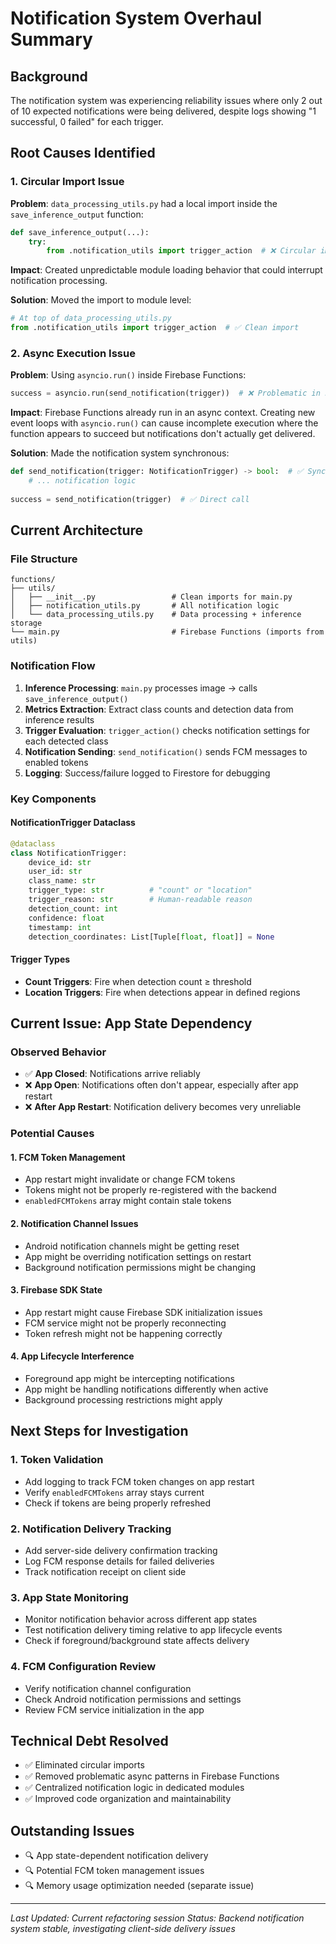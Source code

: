 # Notification System Overhaul Summary

## Background
The notification system was experiencing reliability issues where only 2 out of 10 expected notifications were being delivered, despite logs showing "1 successful, 0 failed" for each trigger.

## Root Causes Identified

### 1. Circular Import Issue
**Problem**: `data_processing_utils.py` had a local import inside the `save_inference_output` function:
```python
def save_inference_output(...):
    try:
        from .notification_utils import trigger_action  # ❌ Circular import
```

**Impact**: Created unpredictable module loading behavior that could interrupt notification processing.

**Solution**: Moved the import to module level:
```python
# At top of data_processing_utils.py
from .notification_utils import trigger_action  # ✅ Clean import
```

### 2. Async Execution Issue
**Problem**: Using `asyncio.run()` inside Firebase Functions:
```python
success = asyncio.run(send_notification(trigger))  # ❌ Problematic in Firebase Functions
```

**Impact**: Firebase Functions already run in an async context. Creating new event loops with `asyncio.run()` can cause incomplete execution where the function appears to succeed but notifications don't actually get delivered.

**Solution**: Made the notification system synchronous:
```python
def send_notification(trigger: NotificationTrigger) -> bool:  # ✅ Synchronous
    # ... notification logic
    
success = send_notification(trigger)  # ✅ Direct call
```

## Current Architecture

### File Structure
```
functions/
├── utils/
│   ├── __init__.py                 # Clean imports for main.py
│   ├── notification_utils.py       # All notification logic
│   └── data_processing_utils.py    # Data processing + inference storage
└── main.py                         # Firebase Functions (imports from utils)
```

### Notification Flow
1. **Inference Processing**: `main.py` processes image → calls `save_inference_output()`
2. **Metrics Extraction**: Extract class counts and detection data from inference results
3. **Trigger Evaluation**: `trigger_action()` checks notification settings for each detected class
4. **Notification Sending**: `send_notification()` sends FCM messages to enabled tokens
5. **Logging**: Success/failure logged to Firestore for debugging

### Key Components

#### NotificationTrigger Dataclass
```python
@dataclass
class NotificationTrigger:
    device_id: str
    user_id: str
    class_name: str
    trigger_type: str          # "count" or "location"
    trigger_reason: str        # Human-readable reason
    detection_count: int
    confidence: float
    timestamp: int
    detection_coordinates: List[Tuple[float, float]] = None
```

#### Trigger Types
- **Count Triggers**: Fire when detection count ≥ threshold
- **Location Triggers**: Fire when detections appear in defined regions

## Current Issue: App State Dependency

### Observed Behavior
- ✅ **App Closed**: Notifications arrive reliably
- ❌ **App Open**: Notifications often don't appear, especially after app restart
- ❌ **After App Restart**: Notification delivery becomes very unreliable

### Potential Causes

#### 1. FCM Token Management
- App restart might invalidate or change FCM tokens
- Tokens might not be properly re-registered with the backend
- `enabledFCMTokens` array might contain stale tokens

#### 2. Notification Channel Issues
- Android notification channels might be getting reset
- App might be overriding notification settings on restart
- Background notification permissions might be changing

#### 3. Firebase SDK State
- App restart might cause Firebase SDK initialization issues
- FCM service might not be properly reconnecting
- Token refresh might not be happening correctly

#### 4. App Lifecycle Interference
- Foreground app might be intercepting notifications
- App might be handling notifications differently when active
- Background processing restrictions might apply

## Next Steps for Investigation

### 1. Token Validation
- Add logging to track FCM token changes on app restart
- Verify `enabledFCMTokens` array stays current
- Check if tokens are being properly refreshed

### 2. Notification Delivery Tracking
- Add server-side delivery confirmation tracking
- Log FCM response details for failed deliveries
- Track notification receipt on client side

### 3. App State Monitoring
- Monitor notification behavior across different app states
- Test notification delivery timing relative to app lifecycle events
- Check if foreground/background state affects delivery

### 4. FCM Configuration Review
- Verify notification channel configuration
- Check Android notification permissions and settings
- Review FCM service initialization in the app

## Technical Debt Resolved
- ✅ Eliminated circular imports
- ✅ Removed problematic async patterns in Firebase Functions
- ✅ Centralized notification logic in dedicated modules
- ✅ Improved code organization and maintainability

## Outstanding Issues
- 🔍 App state-dependent notification delivery
- 🔍 Potential FCM token management issues
- 🔍 Memory usage optimization needed (separate issue)

---

*Last Updated: Current refactoring session*
*Status: Backend notification system stable, investigating client-side delivery issues*